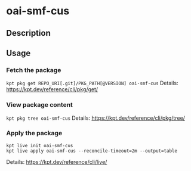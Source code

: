 # oai-smf-cus

## Description


## Usage

### Fetch the package
`kpt pkg get REPO_URI[.git]/PKG_PATH[@VERSION] oai-smf-cus`
Details: https://kpt.dev/reference/cli/pkg/get/

### View package content
`kpt pkg tree oai-smf-cus`
Details: https://kpt.dev/reference/cli/pkg/tree/

### Apply the package
```
kpt live init oai-smf-cus
kpt live apply oai-smf-cus --reconcile-timeout=2m --output=table
```
Details: https://kpt.dev/reference/cli/live/
